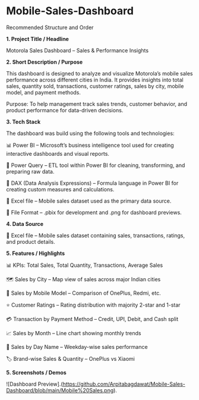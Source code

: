 # Mobile-Sales-Dashboard

Recommended Structure and Order

**1. Project Title / Headline**

Motorola Sales Dashboard – Sales & Performance Insights

**2. Short Description / Purpose**

This dashboard is designed to analyze and visualize Motorola’s mobile sales performance across different cities in India. It provides insights into total sales, quantity sold, transactions, customer ratings, sales by city, mobile model, and payment methods.

Purpose: To help management track sales trends, customer behavior, and product performance for data-driven decisions.

**3. Tech Stack**

The dashboard was build using the following tools and technologies:

📊 Power BI – Microsoft’s business intelligence tool used for creating interactive dashboards and visual reports.

📁 Power Query – ETL tool within Power BI for cleaning, transforming, and preparing raw data.

🧠 DAX (Data Analysis Expressions) – Formula language in Power BI for creating custom measures and calculations.

📑 Excel file – Mobile sales dataset used as the primary data source.

📁 File Format – .pbix for development and .png for dashboard previews.

**4. Data Source**

📑 Excel file – Mobile sales dataset containing sales, transactions, ratings, and product details.

**5. Features / Highlights**

📊 KPIs: Total Sales, Total Quantity, Transactions, Average Sales

🗺 Sales by City – Map view of sales across major Indian cities

📱 Sales by Mobile Model – Comparison of OnePlus, Redmi, etc.

⭐ Customer Ratings – Rating distribution with majority 2-star and 1-star

💳 Transaction by Payment Method – Credit, UPI, Debit, and Cash split

📈 Sales by Month – Line chart showing monthly trends

📅 Sales by Day Name – Weekday-wise sales performance

🏷 Brand-wise Sales & Quantity – OnePlus vs Xiaomi

**5. Screenshots / Demos**

![Dashboard Preview].(https://github.com/Arpitabagdawat/Mobile-Sales-Dashboard/blob/main/Mobile%20Sales.png).



